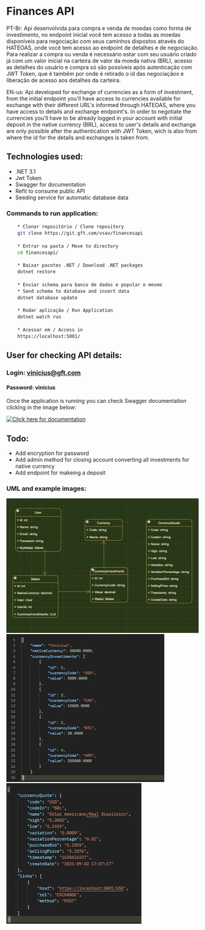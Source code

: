 # Finances API

PT-Br: Api desenvolvida para compra e venda de moedas como forma de investimento, no endpoint inicial você tem acesso a todas as moedas disponíveis para negociação com seus caminhos dispostos através do HATEOAS, onde você tem acesso ao endpoint de detalhes e de negociação.
Para realizar a compra ou venda é necessário estar com seu usuário criado já com um valor inicial na carteira de valor da moeda nativa (BRL), acesso as detalhes do usuário e compra só são possíveis após autenticação com JWT Token, que é também por onde é retirado o id das negociaçãos e liberação de acesso aos detalhes da carteira.

EN-us: Api developed for exchange of currencies as a form of investment, from the initial endpoint you'll have access to currencies available for exchange with their different URL's informed through HATEOAS, where you have access to details and exchange endpoint's.
In order to negotiate the currencies you'll have to be already logged in your account with initial deposit in the native currency (BRL), access to user's details and exchange are only possible after the authentication with JWT Token, wich is also from where the id for the details and exchanges is taken from.

## Technologies used:

* .NET 3.1
* Jwt Token
* Swagger for documentation
* Refit to consume public API
* Seeding service for automatic database data

### Commands to run application:

```bash
    * Clonar repositório / Clone repository
    git clone https://git.gft.com/vsav/financesapi

    * Entrar na pasta / Move to directory
    cd financesapi/

    * Baixar pacotes .NET / Download .NET packages
    dotnet restore

    * Enviar schema para banco de dados e popular o mesmo
    * Send schema to database and insert data
    dotnet database update

    * Rodar aplicação / Run Application
    dotnet watch run

    * Acessar em / Access in
    https://localhost:5001/
```

## User for checking API details:
### **Login:** vinicius@gft.com
#### **Password:** vinicius

Once the application is running you can check Swagger documentation clicking in the image below:

[![Click here for documentation](https://raw.githubusercontent.com/swagger-api/swagger.io/wordpress/images/assets/SW-logo-clr.png)](https://localhost:5001/swagger/index.html)


## Todo:
* Add encryption for password
* Add admin method for closing account converting all investments for native currency
* Add endpoint for makeing a deposit

### UML and example images:

![Screenshot](https://raw.githubusercontent.com/Vinicius-92/finances-api/main/Images/UML.jpg)
![Screenshot](https://raw.githubusercontent.com/Vinicius-92/finances-api/main/Images/UserInfo.jpg)
![Screenshot](https://raw.githubusercontent.com/Vinicius-92/finances-api/main/Images/Quote.jpg)





